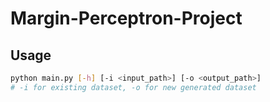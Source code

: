 # Margin-Perceptron-Project

## Usage

```bash
python main.py [-h] [-i <input_path>] [-o <output_path>] 
# -i for existing dataset, -o for new generated dataset
```

